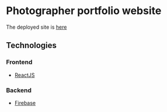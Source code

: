 # Photographer portfolio website
The deployed site is [here](https://netflix-clone-eight-roan.vercel.app/)

## Technologies

### Frontend
* [ReactJS](https://reactjs.org/)

### Backend
* [Firebase](https://firebase.google.com/)